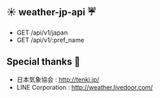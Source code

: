 ## :sunny: weather-jp-api :umbrella:

- GET /api/v1/japan
- GET /api/v1/:pref_name

## Special thanks :pray:

- 日本気象協会 : http://tenki.jp/
- LINE Corporation : http://weather.livedoor.com/
